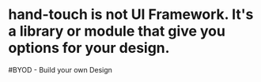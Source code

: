 # hand-touch is not UI Framework. It's a library or module that give you options for your design.
#BYOD - Build your own Design
